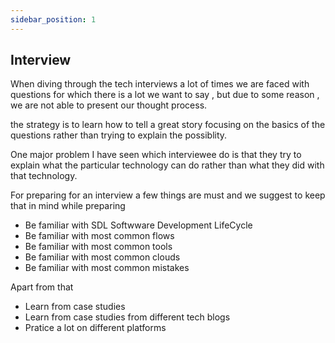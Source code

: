 ```yaml
---
sidebar_position: 1
---
```



## Interview  

When diving through the tech interviews a lot of times we are faced with questions for which there is a lot we want to say , but due to some reason , we are not able to present our thought process. 

the strategy is to learn how to tell a great story focusing on the basics of the questions rather than trying to explain the possiblity. 

One major problem I have seen which interviewee do is that they try to explain what the particular technology can do rather than what they did with that technology. 


For preparing for an interview a few things are must and we suggest to keep that in mind while preparing

- Be familiar with SDL Softwware Development LifeCycle
- Be familiar with most common flows 
- Be familiar with most common tools
- Be familiar with most common clouds
- Be familiar with most common mistakes



Apart from that 

- Learn from case studies 
- Learn from case studies from different tech blogs
- Pratice a lot on different platforms 
